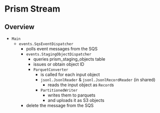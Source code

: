 # Prism Stream

## Overview

- `Main`
  - `events.SqsEventDispatcher`
    - polls event messages from the SQS
    - `events.StagingObjectDispatcher`
      - queries prism_staging_objects table
      - issues or obtain object ID
      - `ParquetConverter`
        - is called for each input object
        - `jsonl.JsonlReader` & `jsonl.JsonlRecordReader` (in shared)
          - reads the input object as `Record`s
        - `PartitionedWriter`
          - writes them to parquets
          - and uploads it as S3 objects
    - delete the message from the SQS
